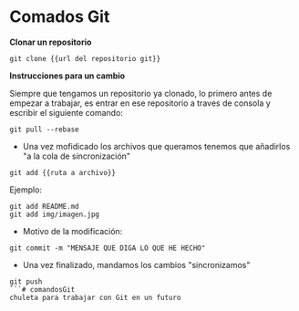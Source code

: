 # Comados Git

**Clonar un repositorio**
```
git clone {{url del repositorio git}}

```
**Instrucciones para un cambio**

Siempre que tengamos un repositorio ya clonado, lo primero antes de empezar a trabajar, es entrar en ese repositorio a traves de consola y escribir el siguiente comando:

```
git pull --rebase
```

- Una vez mofidicado los archivos que queramos tenemos que añadirlos "a la cola de sincronización"

```
git add {{ruta a archivo}}
```
Ejemplo:
```
git add README.md
git add img/imagen.jpg
```
- Motivo de la modificación:
```
git commit -m "MENSAJE QUE DIGA LO QUE HE HECHO"
```
- Una vez finalizado, mandamos los cambios "sincronizamos"
```
git push
```# comandosGit
chuleta para trabajar con Git en un futuro
